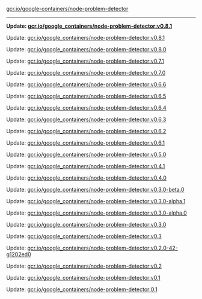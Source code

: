 [gcr.io/google-containers/node-problem-detector](https://hub.docker.com/r/cruse/node-problem-detector/tags/) 

----
**Update: [gcr.io/google_containers/node-problem-detector:v0.8.1](https://hub.docker.com/r/cruse/node-problem-detector/tags/)**

Update: [gcr.io/google_containers/node-problem-detector:v0.8.1](https://hub.docker.com/r/cruse/node-problem-detector/tags/)

Update: [gcr.io/google_containers/node-problem-detector:v0.8.0](https://hub.docker.com/r/cruse/node-problem-detector/tags/)

Update: [gcr.io/google_containers/node-problem-detector:v0.7.1](https://hub.docker.com/r/cruse/node-problem-detector/tags/)

Update: [gcr.io/google_containers/node-problem-detector:v0.7.0](https://hub.docker.com/r/cruse/node-problem-detector/tags/)

Update: [gcr.io/google_containers/node-problem-detector:v0.6.6](https://hub.docker.com/r/cruse/node-problem-detector/tags/)

Update: [gcr.io/google_containers/node-problem-detector:v0.6.5](https://hub.docker.com/r/cruse/node-problem-detector/tags/)

Update: [gcr.io/google_containers/node-problem-detector:v0.6.4](https://hub.docker.com/r/cruse/node-problem-detector/tags/)

Update: [gcr.io/google_containers/node-problem-detector:v0.6.3](https://hub.docker.com/r/cruse/node-problem-detector/tags/)

Update: [gcr.io/google_containers/node-problem-detector:v0.6.2](https://hub.docker.com/r/cruse/node-problem-detector/tags/)

Update: [gcr.io/google_containers/node-problem-detector:v0.6.1](https://hub.docker.com/r/cruse/node-problem-detector/tags/)

Update: [gcr.io/google_containers/node-problem-detector:v0.5.0](https://hub.docker.com/r/cruse/node-problem-detector/tags/)

Update: [gcr.io/google_containers/node-problem-detector:v0.4.1](https://hub.docker.com/r/cruse/node-problem-detector/tags/)

Update: [gcr.io/google_containers/node-problem-detector:v0.4.0](https://hub.docker.com/r/cruse/node-problem-detector/tags/)

Update: [gcr.io/google_containers/node-problem-detector:v0.3.0-beta.0](https://hub.docker.com/r/cruse/node-problem-detector/tags/)

Update: [gcr.io/google_containers/node-problem-detector:v0.3.0-alpha.1](https://hub.docker.com/r/cruse/node-problem-detector/tags/)

Update: [gcr.io/google_containers/node-problem-detector:v0.3.0-alpha.0](https://hub.docker.com/r/cruse/node-problem-detector/tags/)

Update: [gcr.io/google_containers/node-problem-detector:v0.3.0](https://hub.docker.com/r/cruse/node-problem-detector/tags/)

Update: [gcr.io/google_containers/node-problem-detector:v0.3](https://hub.docker.com/r/cruse/node-problem-detector/tags/)

Update: [gcr.io/google_containers/node-problem-detector:v0.2.0-42-g1202ed0](https://hub.docker.com/r/cruse/node-problem-detector/tags/)

Update: [gcr.io/google_containers/node-problem-detector:v0.2](https://hub.docker.com/r/cruse/node-problem-detector/tags/)

Update: [gcr.io/google_containers/node-problem-detector:v0.1](https://hub.docker.com/r/cruse/node-problem-detector/tags/)

Update: [gcr.io/google_containers/node-problem-detector:0.1](https://hub.docker.com/r/cruse/node-problem-detector/tags/)

